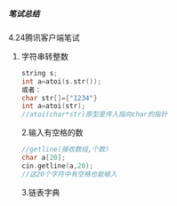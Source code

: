 ##### 笔试总结

4.24腾讯客户端笔试

1. 字符串转整数

   ```c++
   string s;
   int a=atoi(s.str());
   或者：
   char str[]={"1234"}
   int a=atoi(str);
   //atoi(char*str)原型是传入指向char的指针
   ```

   2.输入有空格的数

   ```c++
   //getline(接收数组,个数)
   char a[20];
   cin.getline(a,20);
   //这20个字符中有空格也能输入
   ```

   

   3.链表字典

   